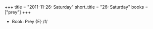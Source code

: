 +++
title = "2011-11-26: Saturday"
short_title = "26: Saturday"
books = ["prey"]
+++


* Book: Prey {E} /f/

